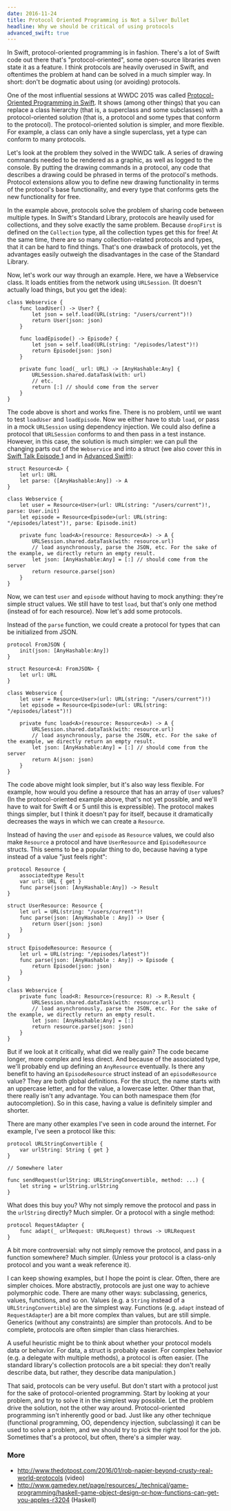 ```yaml
---
date: 2016-11-24
title: Protocol Oriented Programming is Not a Silver Bullet
headline: Why we should be critical of using protocols
advanced_swift: true
---
```


In Swift, protocol-oriented programming is in fashion. There's a lot of Swift code out there that's "protocol-oriented", some open-source libraries even state it as a feature. I think protocols are heavily overused in Swift, and oftentimes the problem at hand can be solved in a much simpler way. In short: don't be dogmatic about using (or avoiding) protocols.

One of the most influential sessions at WWDC 2015 was called [Protocol-Oriented Programming in Swift](https://developer.apple.com/videos/play/wwdc2015/408/). It shows (among other things) that you can replace a class hierarchy (that is, a superclass and some subclasses) with a protocol-oriented solution (that is, a protocol and some types that conform to the protocol). The protocol-oriented solution is simpler, and more flexible. For example, a class can only have a single superclass, yet a type can conform to many protocols.

Let's look at the problem they solved in the WWDC talk. A series of drawing commands needed to be rendered as a graphic, as well as logged to the console. By putting the drawing commands in a protocol, any code that describes a drawing could be phrased in terms of the protocol's methods. Protocol extensions allow you to define new drawing functionality in terms of the protocol's base functionality, and every type that conforms gets the new functionality for free.

In the example above, protocols solve the problem of sharing code between multiple types. In Swift's Standard Library, protocols are heavily used for collections, and they solve exactly the same problem. Because `dropFirst` is defined on the `Collection` type, all the collection types get this for free! At the same time, there are so many collection-related protocols and types, that it can be hard to find things. That's one drawback of protocols, yet the advantages easily outweigh the disadvantages in the case of the Standard Library.

Now, let's work our way through an example. Here, we have a Webservice class. It loads entities from the network using `URLSession`. (It doesn't actually load things, but you get the idea):


```
class Webservice {
    func loadUser() -> User? {
        let json = self.load(URL(string: "/users/current")!)
        return User(json: json)
    }
    
    func loadEpisode() -> Episode? {
        let json = self.load(URL(string: "/episodes/latest")!)
        return Episode(json: json)
    }
    
    private func load(_ url: URL) -> [AnyHashable:Any] {
        URLSession.shared.dataTask(with: url)
        // etc.
        return [:] // should come from the server
    }
}
```

The code above is short and works fine. There is no problem, until we want to test `loadUser` and `loadEpisode`. Now we either have to stub `load`, or pass in a mock `URLSession` using dependency injection. We could also define a protocol that `URLSession` conforms to and then pass in a test instance. However, in this case, the solution is much simpler: we can pull the changing parts out of the `Webservice` and into a struct (we also cover this in [Swift Talk Episode 1](https://talk.objc.io/episodes/S01E01-networking) and in [Advanced Swift](https://www.objc.io/books/advanced-swift/)):


```
struct Resource<A> {
    let url: URL
    let parse: ([AnyHashable:Any]) -> A
}

class Webservice {
    let user = Resource<User>(url: URL(string: "/users/current")!, parse: User.init)
    let episode = Resource<Episode>(url: URL(string: "/episodes/latest")!, parse: Episode.init)
    
    private func load<A>(resource: Resource<A>) -> A {
        URLSession.shared.dataTask(with: resource.url)
        // load asynchronously, parse the JSON, etc. For the sake of the example, we directly return an empty result.
        let json: [AnyHashable:Any] = [:] // should come from the server
        return resource.parse(json)
    }
}
```

Now, we can test `user` and `episode` without having to mock anything: they're simple struct values. We still have to test `load`, but that's only one method (instead of for each resource). Now let's add some protocols.

Instead of the `parse` function, we could create a protocol for types that can be initialized from JSON.

```
protocol FromJSON {
    init(json: [AnyHashable:Any])
}

struct Resource<A: FromJSON> {
    let url: URL
}

class Webservice {
    let user = Resource<User>(url: URL(string: "/users/current")!)
    let episode = Resource<Episode>(url: URL(string: "/episodes/latest")!)
    
    private func load<A>(resource: Resource<A>) -> A {
        URLSession.shared.dataTask(with: resource.url)
        // load asynchronously, parse the JSON, etc. For the sake of the example, we directly return an empty result.
        let json: [AnyHashable:Any] = [:] // should come from the server
        return A(json: json)
    }
}
```

The code above might look simpler, but it's also way less flexible. For example, how would you define a resource that has an array of `User` values? (In the protocol-oriented example above, that's not yet possible, and we'll have to wait for Swift 4 or 5 until this is expressible). The protocol makes things simpler, but I think it doesn't pay for itself, because it dramatically decreases the ways in which we can create a `Resource`.

Instead of having the `user` and `episode` as `Resource` values, we could also make `Resource` a protocol and have `UserResource` and `EpisodeResource` structs. This seems to be a popular thing to do, because having a type instead of a value "just feels right":

```
protocol Resource {
    associatedtype Result
    var url: URL { get }
    func parse(json: [AnyHashable:Any]) -> Result
}

struct UserResource: Resource {
    let url = URL(string: "/users/current")!
    func parse(json: [AnyHashable : Any]) -> User {
        return User(json: json)
    }
}

struct EpisodeResource: Resource {
    let url = URL(string: "/episodes/latest")!
    func parse(json: [AnyHashable : Any]) -> Episode {
        return Episode(json: json)
    }
}

class Webservice {
    private func load<R: Resource>(resource: R) -> R.Result {
        URLSession.shared.dataTask(with: resource.url)
        // load asynchronously, parse the JSON, etc. For the sake of the example, we directly return an empty result.
        let json: [AnyHashable:Any] = [:]
        return resource.parse(json: json)
    }
}
```

But if we look at it critically, what did we really gain? The code became longer, more complex and less direct. And because of the associated type, we'll probably end up defining an `AnyResource` eventually. Is there any benefit to having an `EpisodeResource` struct instead of an `episodeResource` value? They are both global definitions. For the struct, the name starts with an uppercase letter, and for the value, a lowercase letter. Other than that, there really isn't any advantage. You can both namespace them (for autocompletion). So in this case, having a value is definitely simpler and shorter.

There are many other examples I've seen in code around the internet. For example, I've seen a protocol like this:

```
protocol URLStringConvertible {
    var urlString: String { get }
}

// Somewhere later

func sendRequest(urlString: URLStringConvertible, method: ...) {
    let string = urlString.urlString
}
```

What does this buy you? Why not simply remove the protocol and pass in the `urlString` directly? Much simpler. Or a protocol with a single method:

```
protocol RequestAdapter {
    func adapt(_ urlRequest: URLRequest) throws -> URLRequest
}
```

A bit more controversial: why not simply remove the protocol, and pass in a function somewhere? Much simpler. (Unless your protocol is a class-only protocol and you want a weak reference it).

I can keep showing examples, but I hope the point is clear. Often, there are simpler choices. More abstractly, protocols are just one way to achieve polymorphic code. There are many other ways: subclassing, generics, values, functions, and so on. Values (e.g. a `String` instead of a `URLStringConvertible`) are the simplest way. Functions (e.g. `adapt` instead of `RequestAdapter`) are a bit more complex than values, but are still simple. Generics (without any constraints) are simpler than protocols. And to be complete, protocols are often simpler than class hierarchies.

A useful heuristic might be to think about whether your protocol models data or behavior. For data, a struct is probably easier. For complex behavior (e.g. a delegate with multiple methods), a protocol is often easier. (The standard library's collection protocols are a bit special: they don't really describe data, but rather, they describe data manipulation.)

That said, protocols can be very useful. But don't start with a protocol just for the sake of protocol-oriented programming. Start by looking at your problem, and try to solve it in the simplest way possible. Let the problem drive the solution, not the other way around. Protocol-oriented programming isn't inherently good or bad. Just like any other technique (functional programming, OO, dependency injection, subclassing) it can be used to solve a problem, and we should try to pick the right tool for the job. Sometimes that's a protocol, but often, there's a simpler way.

### More

- http://www.thedotpost.com/2016/01/rob-napier-beyond-crusty-real-world-protocols (video)
- http://www.gamedev.net/page/resources/_/technical/game-programming/haskell-game-object-design-or-how-functions-can-get-you-apples-r3204 (Haskell)
